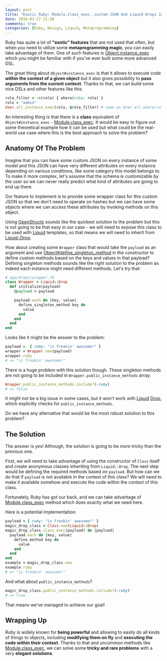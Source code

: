 ```yaml
---
layout: post
title: "Exotic Ruby: Module.class_exec, custom JSON And Liquid Drops In Action"
date: 2018-03-27 21:30
comments: true
categories: [Ruby, Design, Liquid, Metaprogramming]
---
```


Ruby has quite a lot of **"exotic" features** that are not used that often, but when you need to utilize some **metaprogramming magic**, you can easily take advantage of them. One of such features is [Object.instance_exec](http://ruby-doc.org/core-2.4.3/BasicObject.html#method-i-instance_exec) which you might be familiar with if you've ever built some more advanced DSL.

The great thing about `Object#instance_exec` is that it allows to execute code **within the context of a given object** but it also gives possibility to **pass arguments from the current context**. Thanks to that, we can build some nice DSLs and other features like this:

``` rb
role_filter = ->(role) { where(role: role) }
role = "admin"
User.all.instance_exec(role, &role_filter) # same as User.all.where(role: "admin")
```

An interesting thing is that there is a **class** equivalent of `Object#instance_exec` - [Module.class_exec](http://ruby-doc.org/core-2.4.3/Module.html#method-i-class_exec). It would be easy to figure out some theoretical example how it can be used but what could be the real-world use case where this is the best approach to solve the problem?

<!--more-->

## Anatomy Of The Problem

Imagine that you can have some custom JSON on every instance of some model and this JSON can have very different attributes on every instance depending on various conditions, like some category this model belongs to. To make it more complex, let's assume that the schema is customizable by the user so we can never really predict what kind of attributes are going to end up there.

Our feature to implement is to provide some wrapper class for this custom JSON so that we don't need to operate on hashes but we can have some objects where we can access these attributes by invoking methods on this object.

Using [OpenStructs](http://ruby-doc.org/stdlib-2.4.3/libdoc/ostruct/rdoc/OpenStruct.html) sounds like the quickest solution to the problem but this is not going to be that easy in our case - we will need to expose this class to be used with [Liquid](https://github.com/Shopify/liquid) templates, so that means we will need to inherit from [Liquid::Drop](https://github.com/Shopify/liquid/blob/4-0-stable/lib/liquid/drop.rb).

How about creating some `Wrapper` class that would take the `payload` as an argument and use [Object#define_singleton_method](http://ruby-doc.org/core-2.4.3/Object.html#method-i-define_singleton_method) in the constructor to define custom methods based on the keys and values in that payload? Defining singleton methods sounds like the right solution to the problem as indeed each instance might need different methods. Let's try that:

``` rb
# app/drops/wrapper.rb
class Wrapper < Liquid::Drop
  def initialize(payload)
    @payload = payload

    payload.each do |key, value|
      define_singleton_method key do
        value
      end
    end
  end
end
```

Looks like it might be the answer to the problem:

``` ruby
payload =  { ruby: "is freakin' awesome!" }
wrapper = Wrapper.new(payload)
wrapper.ruby
# => "is freakin' awesome!"
```

There is a huge problem with this solution though. These singleton methods are not going to be included in `Wrapper.public_instance_methods` array:

``` rb
Wrapper.public_instance_methods.include?(:ruby)
# => false
```

It might not be a big issue in some cases, but it won't work with [Liquid](https://github.com/Shopify/liquid) [Drop](https://github.com/Shopify/liquid/blob/4-0-stable/lib/liquid/drop.rb#L64-L76), which explicitly checks for `public_instance_methods`.

Do we have any alternative that would be the most robust solution to this problem?

## The Solution

The answer is yes! Although, the solution is going to be more tricky than the previous one.

First, we will need to take advantage of using the constructor of `Class` itself and create anonymous classes inheriting from `Liquid::Drop`. The next step would be defining the required methods based on `payload`. But how can we do that if `payload` is not available in the context of this class? We will need to make it available somehow and execute the code within the context of this class.

Fortunately, Ruby has got our back, and we can take advantage of [Module.class_exec](http://ruby-doc.org/core-2.4.3/Module.html#method-i-class_exec) method which does exactly what we need here.

Here is a potential implementation:

``` rb
payload = { ruby: "is freakin' awesome!" }
magic_drop_class = Class.new(Liquid::Drop)
magic_drop_class.class_exec(payload) do |payload|
  payload.each do |key, value|
    define_method key do
      value
    end
  end
end
example = magic_drop_class.new
example.ruby
# => "is freakin' awesome!"
```

And what about `public_instance_methods`?

``` ruby
magic_drop_class.public_instance_methods.include?(:ruby)
# => true
```

That means we've managed to achieve our goal!

## Wrapping Up

Ruby is widely known for **being powerful** and allowing to easily do all kinds of things to objects, including **modifying them on fly** and **executing the code within their context**.  Thanks to that and uncommon methods like [Module.class_exec](http://ruby-doc.org/core-2.4.3/Module.html#method-i-class_exec), we can solve some **tricky and rare problems** with a very **elegant solutions**.
